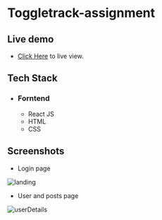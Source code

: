# Toggletrack-assignment


## Live demo


* [Click Here](https://toogletrack.vercel.app/) to live view.

  
## Tech Stack
 - ### Forntend
   * React JS
   * HTML
   * CSS
   


 ## Screenshots

   - Login page 
<img src="https://i.ibb.co/fvxKXKz/Screenshot-from-2023-04-24-13-44-30.png" alt="landing" />

   - User and posts page
<img src="https://i.ibb.co/2YdPwj3/Screenshot-from-2023-04-24-13-44-53.png" alt="userDetails" />


